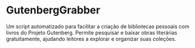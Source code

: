 # GutenbergGrabber
Um script automatizado para facilitar a criação de bibliotecas pessoais com livros do Projeto Gutenberg. Permite pesquisar e baixar obras literárias gratuitamente, ajudando leitores a explorar e organizar suas coleções.
